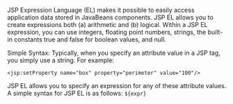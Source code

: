 JSP Expression Language (EL) makes it possible to easily access application data stored in JavaBeans components. JSP EL allows you to create expressions both (a) arithmetic
and (b) logical. Within a JSP EL expression, you can use integers, floating point numbers, strings, the built-in constants true and false for boolean values, and null.

Simple Syntax: Typically, when you specify an attribute value in a JSP tag, you simply use a string. For example:

``` <jsp:setProperty name="box" property="perimeter" value="100"/> ```

JSP EL allows you to specify an expression for any of these attribute values. 
A simple syntax for JSP EL is as follows:  ``` ${expr} ```
